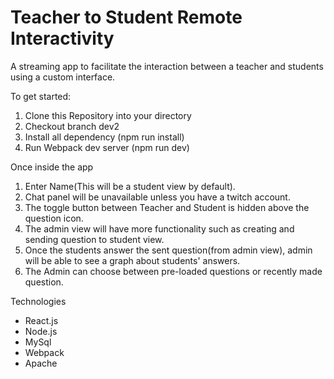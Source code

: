 # Teacher to Student Remote Interactivity
A streaming app to facilitate the interaction between a teacher
and students using a custom interface.

To get started:
1) Clone this Repository into your directory
2) Checkout branch dev2
3) Install all dependency (npm run install)
4) Run Webpack dev server (npm run dev)

Once inside the app
1) Enter Name(This will be a student view by default).
2) Chat panel will be unavailable unless you have a twitch account.
3) The toggle button between Teacher and Student is hidden above the question icon.
4) The admin view will have more functionality such as creating and sending question to student view.
5) Once the students answer the sent question(from admin view), admin will be able to see a graph about students' answers.
5) The Admin can choose between pre-loaded questions or recently made question.


Technologies
- React.js
- Node.js
- MySql
- Webpack
- Apache
